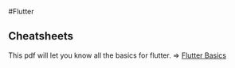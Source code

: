 #Flutter

## Cheatsheets

This pdf will let you know all the basics for flutter.
=> [Flutter Basics](./Flutter/flutter_cheatsheet.pdf)